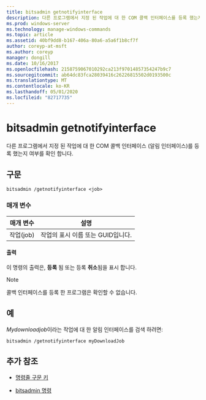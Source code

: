 ```yaml
---
title: bitsadmin getnotifyinterface
description: 다른 프로그램에서 지정 된 작업에 대 한 COM 콜백 인터페이스를 등록 했는지 여부를 확인 하는 bitsadmin getnotifyinterface 명령에 대 한 참조 항목입니다.
ms.prod: windows-server
ms.technology: manage-windows-commands
ms.topic: article
ms.assetid: 40bf9dd8-b167-406a-80a6-a5a6f1b8cf7f
author: coreyp-at-msft
ms.author: coreyp
manager: dongill
ms.date: 10/16/2017
ms.openlocfilehash: 2158759067010292ca213f97014857354247b9c7
ms.sourcegitcommit: ab64dc83fca28039416c26226815502d0193500c
ms.translationtype: MT
ms.contentlocale: ko-KR
ms.lasthandoff: 05/01/2020
ms.locfileid: "82717735"
---
```

# <a name="bitsadmin-getnotifyinterface"></a>bitsadmin getnotifyinterface

다른 프로그램에서 지정 된 작업에 대 한 COM 콜백 인터페이스 (알림 인터페이스)를 등록 했는지 여부를 확인 합니다.

## <a name="syntax"></a>구문

```
bitsadmin /getnotifyinterface <job>
```

### <a name="parameters"></a>매개 변수

| 매개 변수 | 설명 |
| -------------- | -------------- |
| 작업(job) | 작업의 표시 이름 또는 GUID입니다. |

#### <a name="output"></a>출력

이 명령의 출력은, **등록** 됨 또는 등록 **취소**됨을 표시 합니다.

> [!NOTE]
> 콜백 인터페이스를 등록 한 프로그램은 확인할 수 없습니다.

## <a name="examples"></a>예

*Mydownloadjob*이라는 작업에 대 한 알림 인터페이스를 검색 하려면:

```
bitsadmin /getnotifyinterface myDownloadJob
```

## <a name="additional-references"></a>추가 참조

- [명령줄 구문 키](command-line-syntax-key.md)

- [bitsadmin 명령](bitsadmin.md)
